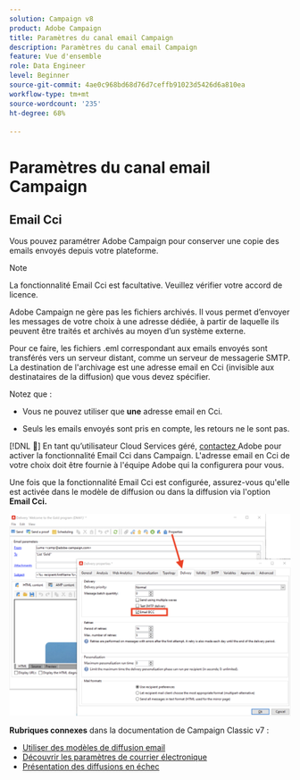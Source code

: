 ```yaml
---
solution: Campaign v8
product: Adobe Campaign
title: Paramètres du canal email Campaign
description: Paramètres du canal email Campaign
feature: Vue d'ensemble
role: Data Engineer
level: Beginner
source-git-commit: 4ae0c968bd68d76d7ceffb91023d5426d6a810ea
workflow-type: tm+mt
source-wordcount: '235'
ht-degree: 68%

---
```


# Paramètres du canal email Campaign

## Email Cci

Vous pouvez paramétrer Adobe Campaign pour conserver une copie des emails envoyés depuis votre plateforme.

>[!NOTE]
>La fonctionnalité Email Cci est facultative. Veuillez vérifier votre accord de licence.

Adobe Campaign ne gère pas les fichiers archivés. Il vous permet d’envoyer les messages de votre choix à une adresse dédiée, à partir de laquelle ils peuvent être traités et archivés au moyen d’un système externe.

Pour ce faire, les fichiers .eml correspondant aux emails envoyés sont transférés vers un serveur distant, comme un serveur de messagerie SMTP. La destination de l&#39;archivage est une adresse email en Cci (invisible aux destinataires de la diffusion) que vous devez spécifier.

Notez que :

* Vous ne pouvez utiliser que **une** adresse email en Cci.

* Seuls les emails envoyés sont pris en compte, les retours ne le sont pas.

[!DNL :speech_balloon:] En tant qu’utilisateur Cloud Services géré,  [contactez ](../start/campaign-faq.md#support) Adobe pour activer la fonctionnalité Email Cci dans Campaign. L&#39;adresse email en Cci de votre choix doit être fournie à l&#39;équipe Adobe qui la configurera pour vous.

Une fois que la fonctionnalité Email Cci est configurée, assurez-vous qu&#39;elle est activée dans le modèle de diffusion ou dans la diffusion via l&#39;option **Email Cci.**

![](assets/email-bcc.png)


**Rubriques connexes** dans la documentation de Campaign Classic v7 :

* [Utiliser des modèles de diffusion email](https://experienceleague.adobe.com/docs/campaign-classic/using/sending-messages/using-delivery-templates/about-templates.html)
* [Découvrir les paramètres de courrier électronique](https://experienceleague.adobe.com/docs/campaign-classic/using/sending-messages/sending-emails/sending-an-email/email-parameters.html)
* [Présentation des diffusions en échec](https://experienceleague.adobe.com/docs/campaign-classic/using/sending-messages/monitoring-deliveries/understanding-delivery-failures.html)

